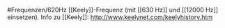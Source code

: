 #Frequenzen/620Hz
[[Keely]]-Frequenz (mit [[630 Hz]] und [[12000 Hz]] einsetzen).
Info zu [[Keely]]: http://www.keelynet.com/keelyhistory.htm
